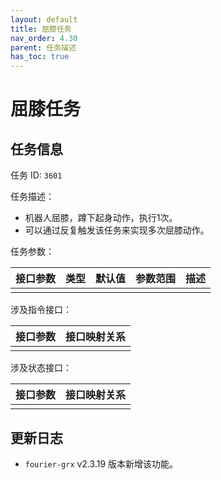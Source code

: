 ```yaml
---
layout: default
title: 屈膝任务
nav_order: 4.30
parent: 任务描述
has_toc: true
---
```


# 屈膝任务

## 任务信息

任务 ID: `3601`

任务描述：

- 机器人屈膝，蹲下起身动作，执行1次。
- 可以通过反复触发该任务来实现多次屈膝动作。

任务参数：

| 接口参数 | 类型 | 默认值 | 参数范围 | 描述 |
|------|----|-----|------|----|
|      |    |     |      |    |

涉及指令接口：

| 接口参数 | 接口映射关系 |
|------|--------|
|      |        |

涉及状态接口：

| 接口参数 | 接口映射关系 |
|------|--------|
|      |        |

## 更新日志

- `fourier-grx` v2.3.19 版本新增该功能。